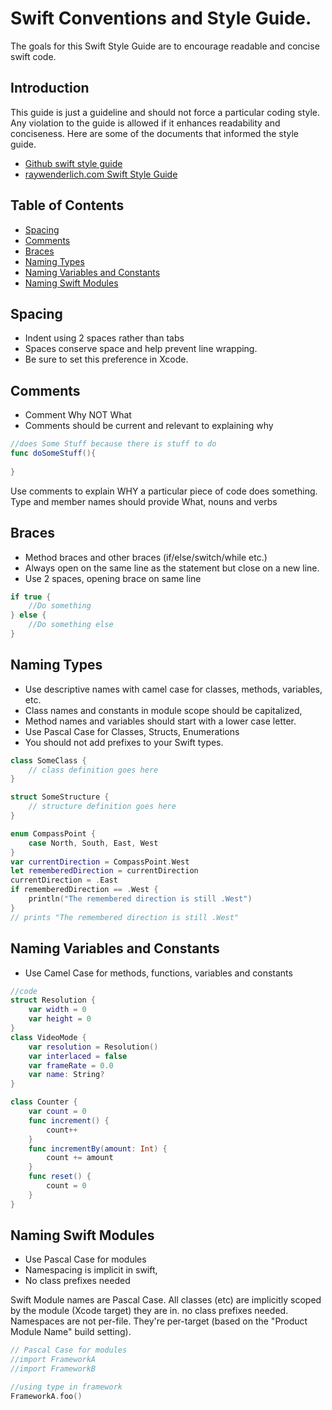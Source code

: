 # Swift Conventions and Style Guide.

The goals for this Swift Style Guide are to encourage readable and concise swift code.

## Introduction
This guide is just a guideline and should not force a particular coding style.
Any violation to the guide is allowed if it enhances readability and conciseness. 
Here are some of the documents that informed the style guide. 
* [Github swift style guide](https://github.com/github/swift-style-guide)
* [raywenderlich.com Swift Style Guide](https://github.com/raywenderlich/swift-style-guide)

## Table of Contents
* [Spacing](#spacing)
* [Comments](#comments)
* [Braces](#braces)
* [Naming Types](#naming-types)
* [Naming Variables and Constants](#naming-variables-and-constants)
* [Naming Swift Modules](#naming-swift-modules)








## Spacing
* Indent using 2 spaces rather than tabs 
* Spaces conserve space and help prevent line wrapping.
* Be sure to set this preference in Xcode.


## Comments 
* Comment Why NOT What
* Comments should be current and relevant to explaining why

```swift
//does Some Stuff because there is stuff to do
func doSomeStuff(){
    
}
```

Use comments to explain WHY a particular piece of code does something. 
Type and member names should provide What, nouns and verbs

## Braces
* Method braces and other braces (if/else/switch/while etc.) 
* Always open on the same line as the statement but close on a new line.
* Use 2 spaces, opening brace on same line
```swift
if true {
    //Do something
} else {
    //Do something else
}
```

## Naming Types
* Use descriptive names with camel case for classes, methods, variables, etc. 
* Class names and constants in module scope should be capitalized, 
* Method names and variables should start with a lower case letter.
* Use Pascal Case for Classes, Structs, Enumerations
* You should not add prefixes to your Swift types.

```swift
class SomeClass {
    // class definition goes here
}

struct SomeStructure {
    // structure definition goes here
}

enum CompassPoint {
    case North, South, East, West
}
var currentDirection = CompassPoint.West
let rememberedDirection = currentDirection
currentDirection = .East
if rememberedDirection == .West {
    println("The remembered direction is still .West")
}
// prints "The remembered direction is still .West"
```

## Naming Variables and Constants
* Use Camel Case for methods, functions, variables and constants
```swift
//code
struct Resolution {
    var width = 0
    var height = 0
}
class VideoMode {
    var resolution = Resolution()
    var interlaced = false
    var frameRate = 0.0
    var name: String?
}

class Counter {
    var count = 0
    func increment() {
        count++
    }
    func incrementBy(amount: Int) {
        count += amount
    }
    func reset() {
        count = 0
    }
}
```

## Naming Swift Modules
* Use Pascal Case for modules
* Namespacing is implicit in swift,
* No class prefixes needed

Swift Module names are Pascal Case.
All classes (etc) are implicitly scoped by the module (Xcode target) they are in.
no class prefixes needed. 
Namespaces are not per-file. 
They're per-target (based on the "Product Module Name" build setting).
```swift
// Pascal Case for modules
//import FrameworkA
//import FrameworkB

//using type in framework
FrameworkA.foo()
```